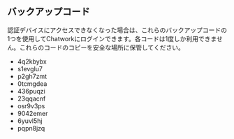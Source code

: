 ## バックアップコード
認証デバイスにアクセスできなくなった場合は、これらのバックアップコードの1つを使用してChatworkにログインできます。各コードは1度しか利用できません。これらのコードのコピーを安全な場所に保管してください。


- 4q2kbybx
- s1evglu7
- p2gh7zmt
- 0tcmgdea
- 436puqzi
- 23qqacnf
- osr9v3ps
- 9042emer
- 6yuvl5hj
- pqpn8jzq